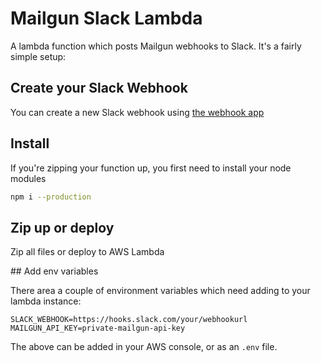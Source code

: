 # Mailgun Slack Lambda

A lambda function which posts Mailgun webhooks to Slack. It's a fairly simple
setup:

## Create your Slack Webhook

You can create a new Slack webhook using [the webhook app](https://api.slack.com/messaging/webhooks)

## Install

If you're zipping your function up, you first need to install your node modules

```bash
npm i --production
```

## Zip up or deploy

Zip all files or deploy to AWS Lambda

## Add env variables

There area a couple of environment variables which need adding to your lambda
instance:

```
SLACK_WEBHOOK=https://hooks.slack.com/your/webhookurl
MAILGUN_API_KEY=private-mailgun-api-key
```

The above can be added in your AWS console, or as an `.env` file.
